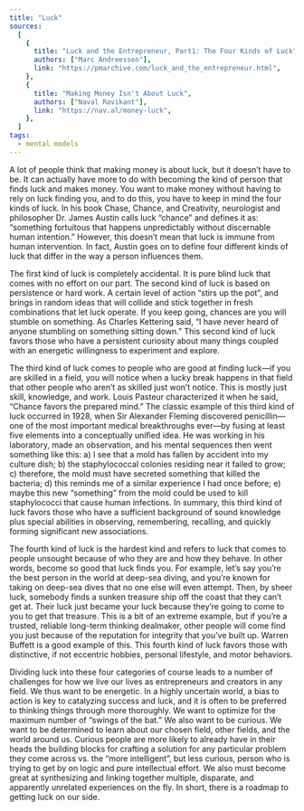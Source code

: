 ```yaml
---
title: "Luck"
sources:
  [
    {
      title: "Luck and the Entrepreneur, Part1: The Four Kinds of Luck",
      authors: ["Marc Andreessen"],
      link: "https://pmarchive.com/luck_and_the_entrepreneur.html",
    },
    {
      title: "Making Money Isn't About Luck",
      authors: ["Naval Ravikant"],
      link: "https://nav.al/money-luck",
    },
  ]
tags:
  - mental models
---
```


A lot of people think that making money is about luck, but it doesn’t have to be. It can actually have more to do with becoming the kind of person that finds luck and makes money. You want to make money without having to rely on luck finding you, and to do this, you have to keep in mind the four kinds of luck. In his book Chase, Chance, and Creativity, neurologist and philosopher Dr. James Austin calls luck “chance” and defines it as: “something fortuitous that happens unpredictably without discernable human intention.” However, this doesn’t mean that luck is immune from human intervention. In fact, Austin goes on to define four different kinds of luck that differ in the way a person influences them.

The first kind of luck is completely accidental. It is pure blind luck that comes with no effort on our part. The second kind of luck is based on persistence or hard work. A certain level of action “stirs up the pot”, and brings in random ideas that will collide and stick together in fresh combinations that let luck operate. If you keep going, chances are you will stumble on something. As Charles Kettering said, “I have never heard of anyone stumbling on something sitting down.” This second kind of luck favors those who have a persistent curiosity about many things coupled with an energetic willingness to experiment and explore.

The third kind of luck comes to people who are good at finding luck—if you are skilled in a field, you will notice when a lucky break happens in that field that other people who aren’t as skilled just won’t notice. This is mostly just skill, knowledge, and work. Louis Pasteur characterized it when he said, “Chance favors the prepared mind.” The classic example of this third kind of luck occurred in 1928, when Sir Alexander Fleming discovered penicillin—one of the most important medical breakthroughs ever—by fusing at least five elements into a conceptually unified idea. He was working in his laboratory, made an observation, and his mental sequences then went something like this: a) I see that a mold has fallen by accident into my culture dish; b) the staphylococcal colonies residing near it failed to grow; c) therefore, the mold must have secreted something that killed the bacteria; d) this reminds me of a similar experience I had once before; e) maybe this new “something” from the mold could be used to kill staphylococci that cause human infections. In summary, this third kind of luck favors those who have a sufficient background of sound knowledge plus special abilities in observing, remembering, recalling, and quickly forming significant new associations.

The fourth kind of luck is the hardest kind and refers to luck that comes to people unsought because of who they are and how they behave. In other words, become so good that luck finds you. For example, let’s say you’re the best person in the world at deep-sea diving, and you’re known for taking on deep-sea dives that no one else will even attempt. Then, by sheer luck, somebody finds a sunken treasure ship off the coast that they can’t get at. Their luck just became your luck because they’re going to come to you to get that treasure. This is a bit of an extreme example, but if you’re a trusted, reliable long-term thinking dealmaker, other people will come find you just because of the reputation for integrity that you’ve built up. Warren Buffett is a good example of this. This fourth kind of luck favors those with distinctive, if not eccentric hobbies, personal lifestyle, and motor behaviors.

Dividing luck into these four categories of course leads to a number of challenges for how we live our lives as entrepreneurs and creators in any field. We thus want to be energetic. In a highly uncertain world, a bias to action is key to catalyzing success and luck, and it is often to be preferred to thinking things through more thoroughly. We want to optimize for the maximum number of “swings of the bat.” We also want to be curious. We want to be determined to learn about our chosen field, other fields, and the world around us. Curious people are more likely to already have in their heads the building blocks for crafting a solution for any particular problem they come across vs. the “more intelligent”, but less curious, person who is trying to get by on logic and pure intellectual effort. We also must become great at synthesizing and linking together multiple, disparate, and apparently unrelated experiences on the fly. In short, there is a roadmap to getting luck on our side.
